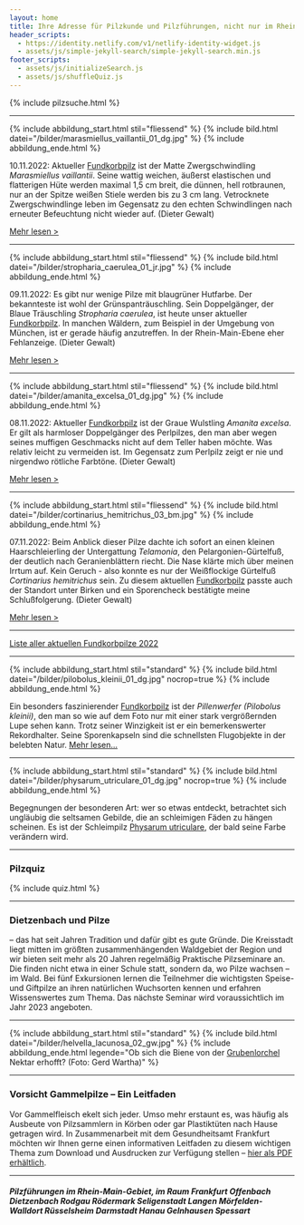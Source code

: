 ```yaml
---
layout: home
title: Ihre Adresse für Pilzkunde und Pilzführungen, nicht nur im Rhein-Main-Gebiet
header_scripts:
  - https://identity.netlify.com/v1/netlify-identity-widget.js
  - assets/js/simple-jekyll-search/simple-jekyll-search.min.js
footer_scripts:
  - assets/js/initializeSearch.js
  - assets/js/shuffleQuiz.js
---
```

{% include pilzsuche.html %}

- - -

{% include abbildung_start.html stil="fliessend" %}
{% include bild.html datei="/bilder/marasmiellus_vaillantii_01_dg.jpg" %}
{% include abbildung_ende.html %}

10.11.2022:  Aktueller [Fundkorbpilz](AA "Glossar-") ist der Matte Zwergschwindling *Marasmiellus vaillantii*. Seine wattig weichen, äußerst elastischen und flatterigen Hüte werden maximal 1,5 cm breit, die dünnen, hell rotbraunen, nur an der Spitze weißen Stiele werden bis zu 3 cm lang. Vetrocknete Zwergschwindlinge leben im Gegensatz zu den echten Schwindlingen nach erneuter Befeuchtung nicht wieder auf. (Dieter Gewalt)

[Mehr lesen >](/pilze/marasmiellus-vaillantii-matter-zwergschwindling)

<div style="clear:  both"></div>

- - -

{% include abbildung_start.html stil="fliessend" %}
{% include bild.html datei="/bilder/stropharia_caerulea_01_jr.jpg" %}
{% include abbildung_ende.html %}

09.11.2022:  Es gibt nur wenige Pilze mit blaugrüner Hutfarbe. Der bekannteste ist wohl der Grünspanträuschling. Sein Doppelgänger, der Blaue Träuschling  *Stropharia caerulea*, ist heute unser aktueller [Fundkorbpilz](AA "Glossar-"). In manchen Wäldern, zum Beispiel in der Umgebung von München, ist er gerade häufig anzutreffen. In der Rhein-Main-Ebene eher Fehlanzeige. (Dieter Gewalt)

[Mehr lesen >](/pilze/stropharia-caerulea-blauer-träuschling)

<div style="clear:  both"></div>

- - -

{% include abbildung_start.html stil="fliessend" %}
{% include bild.html datei="/bilder/amanita_excelsa_01_dg.jpg" %}
{% include abbildung_ende.html %}

08.11.2022:  Aktueller [Fundkorbpilz](AA "Glossar-") ist der Graue Wulstling *Amanita excelsa*. Er gilt als harmloser Doppelgänger des Perlpilzes, den man aber wegen seines muffigen Geschmacks nicht auf dem Teller haben möchte. Was relativ leicht zu vermeiden ist. Im Gegensatz zum Perlpilz zeigt er nie und nirgendwo rötliche Farbtöne. (Dieter Gewalt)

[Mehr lesen >](/pilze/amanita-excelsa-grauer-wulstling)

<div style="clear:  both"></div>

- - -

{% include abbildung_start.html stil="fliessend" %}
{% include bild.html datei="/bilder/cortinarius_hemitrichus_03_bm.jpg" %}
{% include abbildung_ende.html %}

07.11.2022:  Beim Anblick dieser Pilze dachte ich sofort an einen kleinen Haarschleierling der Untergattung *Telamonia*, den Pelargonien-Gürtelfuß, der deutlich nach Geranienblättern riecht. Die Nase klärte mich über meinen Irrtum auf. Kein Geruch - also konnte es nur der Weißflockige Gürtelfuß *Cortinarius hemitrichus* sein. Zu diesem aktuellen [Fundkorbpilz](AA "Glossar-") passte auch der Standort unter Birken und ein Sporencheck bestätigte meine Schlußfolgerung. (Dieter Gewalt)

[Mehr lesen >](/pilze/cortinarius-hemitrichus-weißflockiger-gürtelfuß)

<div style="clear:  both"></div>

- - -

[Liste aller aktuellen Fundkorbpilze 2022](/artikel/liste-aller-aktuellen-fundkorbpilze-2022.html)

- - -

{% include abbildung_start.html stil="standard" %}
{% include bild.html datei="/bilder/pilobolus_kleinii_01_dg.jpg" nocrop=true %}
{% include abbildung_ende.html %}

Ein besonders faszinierender [Fundkorbpilz](AA "Glossar-") ist der *Pillenwerfer (Pilobolus kleinii)*, den man so wie auf dem Foto nur mit einer stark vergrößernden Lupe sehen kann. Trotz seiner Winzigkeit ist er ein bemerkenswerter Rekordhalter. Seine Sporenkapseln sind die schnellsten Flugobjekte in der belebten Natur. [Mehr lesen...](/pilze/pilobolus-kleinii-pillenwerfer)

- - -

{% include abbildung_start.html stil="standard" %}
{% include bild.html datei="/bilder/physarum_utriculare_01_dg.jpg" nocrop=true %}
{% include abbildung_ende.html %}

Begegnungen der besonderen Art: wer so etwas entdeckt, betrachtet sich ungläubig die seltsamen Gebilde, die an schleimigen Fäden zu hängen scheinen. Es ist der Schleimpilz [Physarum utriculare](/pilze/physarum-utriculare-fadenfruchtschleimpilz), der bald seine Farbe verändern wird.

- - -

### Pilzquiz

{% include quiz.html %}

- - -

### Dietzenbach und Pilze

– das hat seit Jahren Tradition und dafür gibt es gute Gründe. Die Kreisstadt liegt mitten im größten zusammenhängenden Waldgebiet der Region und wir bieten seit mehr als 20 Jahren regelmäßig Praktische Pilzseminare an. Die finden nicht etwa in einer Schule statt, sondern da, wo Pilze wachsen – im Wald. Bei fünf Exkursionen lernen die Teilnehmer die wichtigsten Speise- und Giftpilze an ihren natürlichen Wuchsorten kennen und erfahren Wissenswertes zum Thema. Das nächste Seminar wird voraussichtlich im Jahr 2023 angeboten.  

- - -

{% include abbildung_start.html stil="standard" %}
{% include bild.html datei="/bilder/helvella_lacunosa_02_gw.jpg" %}
{% include abbildung_ende.html legende="Ob sich die Biene von der <a href='/pilze/helvella-lacunosa-grubenlorchel'>Grubenlorchel</a> Nektar erhofft?  (Foto: Gerd Wartha)" %}

- - -

### Vorsicht Gammelpilze – Ein Leitfaden

Vor Gammelfleisch ekelt sich jeder. Umso mehr erstaunt es, was häufig als Ausbeute von Pilzsammlern in Körben oder gar Plastiktüten nach Hause getragen wird. In Zusammenarbeit mit dem Gesundheitsamt Frankfurt möchten wir Ihnen gerne einen informativen Leitfaden zu diesem wichtigen Thema zum Download und Ausdrucken zur Verfügung stellen – [hier als PDF erhältlich](/assets/docs/Fundkorb.de-Gammelpilze.pdf).

- - -

##### Pilzführungen im Rhein-Main-Gebiet, im Raum Frankfurt Offenbach Dietzenbach Rodgau Rödermark Seligenstadt Langen Mörfelden-Walldort Rüsselsheim Darmstadt Hanau Gelnhausen Spessart